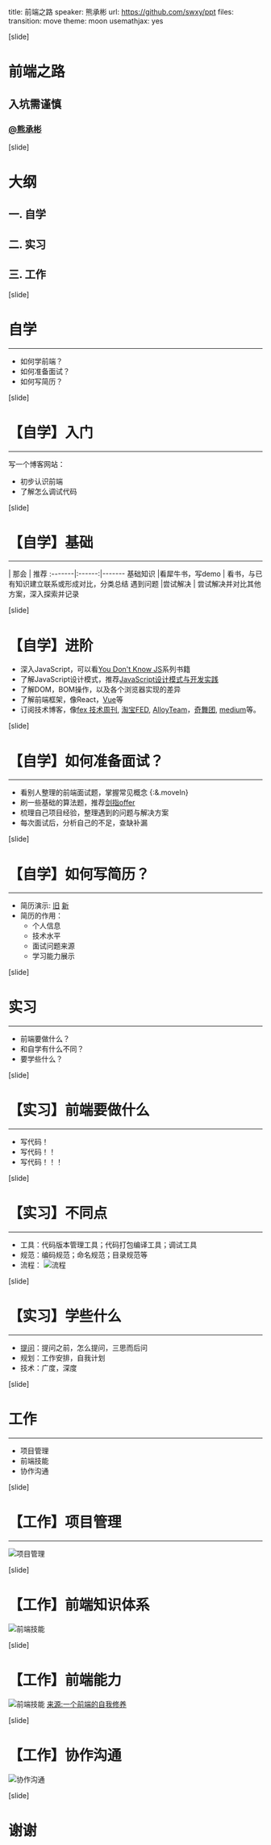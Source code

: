 title: 前端之路
speaker: 熊承彬
url: https://github.com/swxy/ppt
files: 
transition: move
theme: moon
usemathjax: yes

[slide]

# 前端之路
## 入坑需谨慎
### [@熊承彬](https://github.com/swxy)

[slide]

# 大纲
## 一. 自学
## 二. 实习
## 三. 工作

[slide]
# 自学
----
* 如何学前端？
* 如何准备面试？
* 如何写简历？

[slide]
# 【自学】入门
-----
写一个博客网站：
- 初步认识前端
- 了解怎么调试代码

[slide]
# 【自学】基础
-----
 | 那会    |   推荐
:-------|:------:|-------
基础知识 |看犀牛书，写demo | 看书，与已有知识建立联系或形成对比，分类总结
遇到问题 |尝试解决  | 尝试解决并对比其他方案，深入探索并记录

[slide]
# 【自学】进阶
* 深入JavaScript，可以看[You Don't Know JS](https://github.com/getify/You-Dont-Know-JS)系列书籍
* 了解JavaScript设计模式，推荐[JavaScript设计模式与开发实践](https://book.douban.com/subject/26382780/)
* 了解DOM，BOM操作，以及各个浏览器实现的差异
* 了解前端框架，像React，[Vue](https://github.com/youngwind/blog/labels/Vue)等
* 订阅技术博客，像[fex 技术周刊](http://fex.baidu.com/weekly/), [淘宝FED](http://taobaofed.org/), [AlloyTeam](http://www.alloyteam.com/)，[奇舞团](https://75team.com/), [medium](https://medium.com/)等。

[slide]
# 【自学】如何准备面试？
-----
* 看别人整理的前端面试题，掌握常见概念 {:&.moveIn}
* 刷一些基础的算法题，推荐[剑指offer](https://book.douban.com/subject/25910559/)
* 梳理自己项目经验，整理遇到的问题与解决方案
* 每次面试后，分析自己的不足，查缺补漏

[slide]
# 【自学】如何写简历？
-----
* 简历演示: [旧](file:///Users/baidu/Documents/ppt/%E5%89%8D%E7%AB%AF%E5%BC%80%E5%8F%91%E7%AE%80%E5%8E%86%E8%80%81.pdf)   [新](file:///Users/baidu/Documents/ppt/%E7%86%8A%E6%89%BF%E5%BD%AC%E7%9A%84%E7%AE%80%E5%8E%86%E6%96%B0.pdf)
* 简历的作用：
  - 个人信息
  - 技术水平
  - 面试问题来源
  - 学习能力展示

[slide]
# 实习
-----
* 前端要做什么？
* 和自学有什么不同？
* 要学些什么？

[slide]
# 【实习】前端要做什么
-----
* 写代码！
* 写代码！！
* 写代码！！！

[slide]
# 【实习】不同点
-----
* 工具：代码版本管理工具；代码打包编译工具；调试工具
* 规范：编码规范；命名规范；目录规范等
* 流程：
![流程](/img/flow.png)

[slide]
# 【实习】学些什么
-----
* [提问](http://www.dianbo.org/9238/stone/tiwendezhihui.htm)：提问之前，怎么提问，三思而后问
* 规划：工作安排，自我计划
* 技术：广度，深度

[slide]
# 工作
-----
* 项目管理
* 前端技能
* 协作沟通

[slide]
# 【工作】项目管理
-----
![项目管理](/img/manage.png)

[slide]
# 【工作】前端知识体系
![前端技能](/img/front.jpeg)

[slide]
# 【工作】前端能力
![前端技能](/img/ability.png)
[来源:一个前端的自我修养](http://taobaofed.org/blog/2016/03/23/the-growth-of-front-end/)

[slide]
# 【工作】协作沟通
![协作沟通](/img/member.png)

[slide]
# 谢谢

